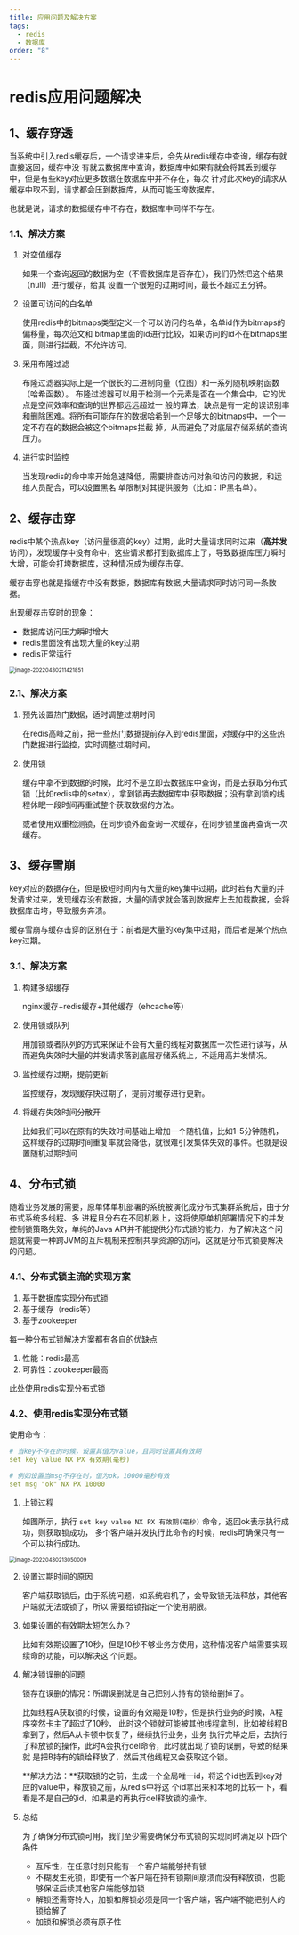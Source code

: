 ```yaml
---
title: 应用问题及解决方案
tags:
  - redis
  - 数据库
order: "8"
---
```

# redis应用问题解决

## 1、缓存穿透

当系统中引入redis缓存后，一个请求进来后，会先从redis缓存中查询，缓存有就直接返回，缓存中没 有就去数据库中查询，数据库中如果有就会将其丢到缓存中，但是有些key对应更多数据在数据库中并不存在，每次 针对此次key的请求从缓存中取不到，请求都会压到数据库，从而可能压垮数据库。

也就是说，请求的数据缓存中不存在，数据库中同样不存在。

### 1.1、解决方案

1. 对空值缓存

   如果一个查询返回的数据为空（不管数据库是否存在），我们仍然把这个结果（null）进行缓存，给其 设置一个很短的过期时间，最长不超过五分钟。

2. 设置可访问的白名单

   使用redis中的bitmaps类型定义一个可以访问的名单，名单id作为bitmaps的偏移量，每次范文和 bitmap里面的id进行比较，如果访问的id不在bitmaps里面，则进行拦截，不允许访问。

3. 采用布隆过滤

   布隆过滤器实际上是一个很长的二进制向量（位图）和一系列随机映射函数（哈希函数）。 布隆过滤器可以用于检测一个元素是否在一个集合中，它的优点是空间效率和查询的世界都远远超过一 般的算法，缺点是有一定的误识别率和删除困难。将所有可能存在的数据哈希到一个足够大的bitmaps中，一个一定不存在的数据会被这个bitmaps拦截 掉，从而避免了对底层存储系统的查询压力。

4. 进行实时监控

   当发现redis的命中率开始急速降低，需要排查访问对象和访问的数据，和运维人员配合，可以设置黑名 单限制对其提供服务（比如：IP黑名单）。

## 2、缓存击穿

redis中某个热点key（访问量很高的key）过期，此时大量请求同时过来（**高并发**访问），发现缓存中没有命中，这些请求都打到数据库上了，导致数据库压力瞬时大增，可能会打垮数据库，这种情况成为缓存击穿。

缓存击穿也就是指缓存中没有数据，数据库有数据,大量请求同时访问同一条数据。

出现缓存击穿时的现象：

- 数据库访问压力瞬时增大 
- redis里面没有出现大量的key过期 
- redis正常运行

<img src="https://gly-blog-file.oss-cn-shanghai.aliyuncs.com/img/image-20220430211421851.png" alt="image-20220430211421851" style="zoom:67%;" />

### 2.1、解决方案

1. 预先设置热门数据，适时调整过期时间

   在redis高峰之前，把一些热门数据提前存入到redis里面，对缓存中的这些热门数据进行监控，实时调整过期时间。

2. 使用锁

   缓存中拿不到数据的时候，此时不是立即去数据库中查询，而是去获取分布式锁（比如redis中的setnx），拿到锁再去数据库中l获取数据；没有拿到锁的线程休眠一段时间再重试整个获取数据的方法。

   或者使用双重检测锁，在同步锁外面查询一次缓存，在同步锁里面再查询一次缓存。

## 3、缓存雪崩

key对应的数据存在，但是极短时间内有大量的key集中过期，此时若有大量的并发请求过来，发现缓存没有数据，大量的请求就会落到数据库上去加载数据，会将数据库击垮，导致服务奔溃。 

缓存雪崩与缓存击穿的区别在于：前者是大量的key集中过期，而后者是某个热点key过期。

### 3.1、解决方案

1. 构建多级缓存

   nginx缓存+redis缓存+其他缓存（ehcache等）

2. 使用锁或队列

   用加锁或者队列的方式来保证不会有大量的线程对数据库一次性进行读写，从而避免失效时大量的并发请求落到底层存储系统上，不适用高并发情况。

3. 监控缓存过期，提前更新

   监控缓存，发现缓存快过期了，提前对缓存进行更新。

3. 将缓存失效时间分散开

   比如我们可以在原有的失效时间基础上增加一个随机值，比如1-5分钟随机，这样缓存的过期时间重复率就会降低，就很难引发集体失效的事件。也就是设置随机过期时间

## 4、分布式锁

随着业务发展的需要，原单体单机部署的系统被演化成分布式集群系统后，由于分布式系统多线程、多 进程且分布在不同机器上，这将使原单机部署情况下的并发控制锁策略失效，单纯的Java API并不能提供分布式锁的能力，为了解决这个问题就需要一种跨JVM的互斥机制来控制共享资源的访问，这就是分布式锁要解决的问题。

### 4.1、分布式锁主流的实现方案

1. 基于数据库实现分布式锁 
1. 基于缓存（redis等） 
1. 基于zookeeper 

每一种分布式锁解决方案都有各自的优缺点 

1. 性能：redis最高 
1. 可靠性：zookeeper最高

此处使用redis实现分布式锁

### 4.2、使用redis实现分布式锁

使用命令：

```yaml
# 当key不存在的时候，设置其值为value，且同时设置其有效期
set key value NX PX 有效期(毫秒)

# 例如设置当msg不存在时，值为ok，10000毫秒有效
set msg "ok" NX PX 10000
```

1. 上锁过程

   如图所示，执行 `set key value NX PX 有效期(毫秒)` 命令，返回ok表示执行成功，则获取锁成功， 多个客户端并发执行此命令的时候，redis可确保只有一个可以执行成功。

<img src="https://gly-blog-file.oss-cn-shanghai.aliyuncs.com/img/image-20220430213050009.png" alt="image-20220430213050009" style="zoom:67%;" />

2. 设置过期时间的原因

   客户端获取锁后，由于系统问题，如系统宕机了，会导致锁无法释放，其他客户端就无法或锁了，所以 需要给锁指定一个使用期限。

3. 如果设置的有效期太短怎么办？

   比如有效期设置了10秒，但是10秒不够业务方使用，这种情况客户端需要实现续命的功能，可以解决这 个问题。

4. 解决锁误删的问题

   锁存在误删的情况：所谓误删就是自己把别人持有的锁给删掉了。

   比如线程A获取锁的时候，设置的有效期是10秒，但是执行业务的时候，A程序突然卡主了超过了10秒， 此时这个锁就可能被其他线程拿到，比如被线程B拿到了，然后A从卡顿中恢复了，继续执行业务，业务 执行完毕之后，去执行了释放锁的操作，此时A会执行del命令，此时就出现了锁的误删，导致的结果就 是把B持有的锁给释放了，然后其他线程又会获取这个锁。

   **解决方法：**获取锁的之前，生成一个全局唯一id，将这个id也丢到key对应的value中，释放锁之前，从redis中将这 个id拿出来和本地的比较一下，看看是不是自己的id，如果是的再执行del释放锁的操作。

4. 总结

   为了确保分布式锁可用，我们至少需要确保分布式锁的实现同时满足以下四个条件 

   - 互斥性，在任意时刻只能有一个客户端能够持有锁 
   - 不糊发生死锁，即使有一个客户端在持有锁期间崩溃而没有释放锁，也能够保证后续其他客户端能够加锁 
   - 解锁还需寄铃人，加锁和解锁必须是同一个客户端，客户端不能把别人的锁给解了 
   - 加锁和解锁必须有原子性